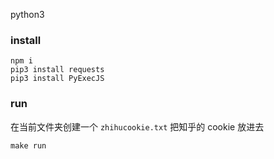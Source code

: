 python3

### install

```
npm i
pip3 install requests
pip3 install PyExecJS
```

### run

在当前文件夹创建一个 `zhihucookie.txt` 把知乎的 cookie 放进去

```
make run
```
